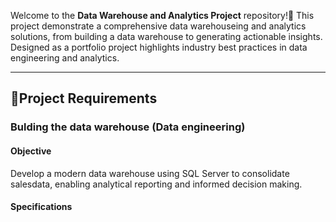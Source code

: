 Welcome to the **Data Warehouse and Analytics Project** repository!🚀
This project demonstrate a  comprehensive data warehouseing and analytics solutions, from building a data warehouse to generating actionable insights. Designed as a portfolio project highlights industry best practices in data engineering and analytics.

---
## 🚀**Project Requirements**

### Bulding the data warehouse (Data engineering)

#### Objective
Develop a modern data warehouse using SQL Server to consolidate salesdata, enabling analytical reporting and informed decision making.

#### Specifications
